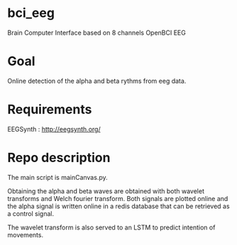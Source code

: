 # bci_eeg
Brain Computer Interface based on 8 channels OpenBCI EEG

# Goal
Online detection of the alpha and beta rythms from eeg data.

# Requirements
EEGSynth : http://eegsynth.org/

# Repo description
The main script is mainCanvas.py.

Obtaining the alpha and beta waves are obtained with both wavelet transforms and Welch fourier transform.
Both signals are plotted online and the alpha signal is written online in a redis database that can be retrieved
as a control signal.

The wavelet transform is also served to an LSTM to predict intention of movements.
